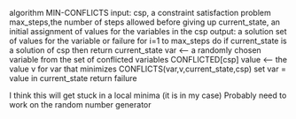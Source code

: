  algorithm MIN-CONFLICTS
     input: csp, a constraint satisfaction problem
            max_steps,the number of steps allowed before giving up
            current_state, an initial assignment of values for the variables in the csp
     output: a solution set of values for the variable or failure
   for i=1 to max_steps do
       if current_state is a solution of csp then return current_state
       var <-- a randomly chosen variable from the set of conflicted variables CONFLICTED[csp]
       value <-- the value v for var that minimizes CONFLICTS(var,v,current_state,csp)
       set var = value in current_state
   return failure
   
   
   I think this will get stuck in a local minima (it is in my case)
   Probably need to work on the random number generator 
